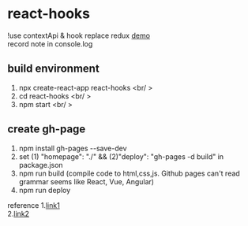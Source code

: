 # react-hooks
!use contextApi & hook replace redux
[demo](https://an-0611.github.io/react-hooks/)<br />
record note in console.log
## build environment
1. npx create-react-app react-hooks <br/ >
2. cd react-hooks <br/ >
3. npm start <br/ >

## create gh-page
1. npm install gh-pages --save-dev<br />
2. set (1) "homepage": "./" && (2)"deploy": "gh-pages -d build" in package.json<br />
3. npm run build (compile code to html,css,js. Github pages can't read grammar seems like React, Vue, Angular)<br />
4. npm run deploy<br />

reference
1.[link1](https://medium.com/@aaa24295234/%E5%B0%87create-react-app%E4%BD%88%E7%BD%B2%E5%88%B0github-pages-1a7ba468861a)<br />
2.[link2](https://github.com/vortesnail/blog/issues/8)<br />
